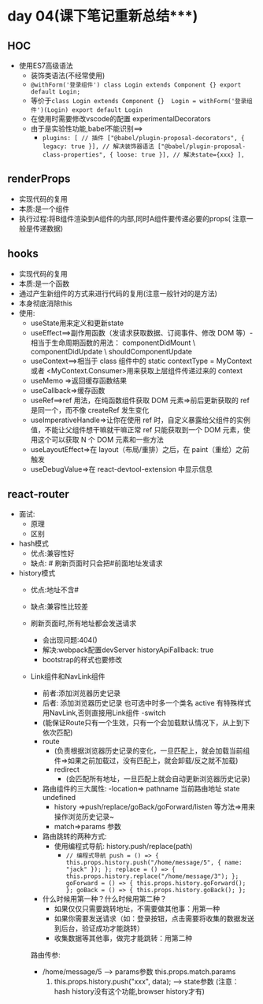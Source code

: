 # day 04(课下笔记重新总结***)

## HOC

- 使用ES7高级语法
  - 装饰类语法(不经常使用)
  - `@withForm('登录组件') class Login extends Component {} export default Login;`
  - 等价于`class Login extends Component {}  Login = withForm('登录组件')(Login) export default Login`
  - 在使用时需要修改vscode的配置 experimentalDecorators
  - 由于是实验性功能,babel不能识别==>
    - `plugins: [ // 插件
        ["@babel/plugin-proposal-decorators", { legacy: true }], // 解决装饰器语法
        ["@babel/plugin-proposal-class-properties", { loose: true }], // 解决state={xxx}
      ],`

## renderProps

- 实现代码的复用
- 本质:是一个组件
- 执行过程:将B组件渲染到A组件的内部,同时A组件要传递必要的props( 注意一般是传递数据)

## hooks

- 实现代码的复用
- 本质:是一个函数
- 通过产生新组件的方式来进行代码的复用(注意一般针对的是方法)
- 本身彻底消除this
- 使用:
  - useState用来定义和更新state
  - useEffect==>副作用函数（发请求获取数据、订阅事件、修改 DOM 等）- 相当于生命周期函数的用法： componentDidMount \ componentDidUpdate \ shouldComponentUpdate
  - useContext==>相当于 class 组件中的 static contextType = MyContext 或者 <MyContext.Consumer>用来获取上层组件传递过来的 context
  - useMemo =>返回缓存函数结果
  - useCallback=>缓存函数
  - useRef==>ref 用法，在纯函数组件获取 DOM 元素=>前后更新获取的 ref 是同一个，而不像 createRef 发生变化
  - useImperativeHandle=>让你在使用 ref 时，自定义暴露给父组件的实例值，不能让父组件想干嘛就干嘛正常 ref 只能获取到一个 DOM 元素，使用这个可以获取 N 个 DOM 元素和一些方法
  - useLayoutEffect=>在 layout（布局/重排）之后，在 paint（重绘）之前触发
  - useDebugValue=>在 react-devtool-extension 中显示信息

## react-router

- 面试:
  - 原理
  - 区别 
- hash模式
  - 优点:兼容性好
  - 缺点: # 刷新页面时只会把#前面地址发请求
- history模式
  - 优点:地址不含#
  - 缺点:兼容性比较差
  - 刷新页面时,所有地址都会发送请求
    - 会出现问题:404()
    - 解决:webpack配置devServer historyApiFallback: true
    - bootstrap的样式也要修改
  - Link组件和NavLink组件
    - 前者:添加浏览器历史记录
    - 后者: 添加浏览器历史记录 也可选中时多一个类名 active
    有特殊样式用NavLink,否则直接用Link组件
    -switch
    - (能保证Route只有一个生效，只有一个会加载默认情况下，从上到下依次匹配)
    - route
      - (负责根据浏览器历史记录的变化，一旦匹配上，就会加载当前组件=>如果之前加载过，没有匹配上，就会卸载/反之就不加载)
      - redirect
        - (会匹配所有地址，一旦匹配上就会自动更新浏览器历史记录)
    - 路由组件的三大属性:
      -location=> pathname 当前路由地址 state undefined
      - history =>push/replace/goBack/goForward/listen 等方法=>用来操作浏览历史记录~
      - match=>params 参数
    - 路由跳转的两种方式:
      - 使用编程式导航: history.push/replace(path)
        - `// 编程式导航
          push = () => {
            this.props.history.push("/home/message/5", { name: "jack" });
          };
          replace = () => {
            this.props.history.replace("/home/message/3");
          };
          goForward = () => {
            this.props.history.goForward();
          };
          goBack = () => {
            this.props.history.goBack();
          };`
    - 什么时候用第一种？什么时候用第二种？
      - 如果仅仅只需要跳转地址，不需要做其他事：用第一种
      - 如果你需要发送请求（如：登录按钮，点击需要将收集的数据发送到后台，验证成功才能跳转）
      - 收集数据等其他事，做完才能跳转：用第二种

    路由传参:
    - /home/message/5 --> params参数  this.props.match.params
      1. this.props.history.push("xxx", data); --> state参数 (注意： hash history没有这个功能,browser history才有)
